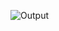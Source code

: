 ![Output](https://user-images.githubusercontent.com/75884855/156925897-b7a8fc90-a907-482e-b8fe-1ded26bafcbe.png)
